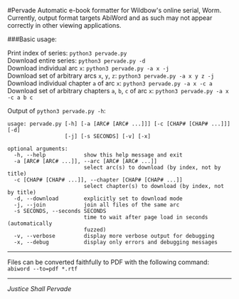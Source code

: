 #Pervade
Automatic e-book formatter for Wildbow's online serial, Worm. Currently, output format targets AbiWord and as such may not appear correctly in other viewing applications.

###Basic usage:

Print index of series: `python3 pervade.py`  
Download entire series: `python3 pervade.py -d`  
Download individual arc `x`: `python3 pervade.py -a x -j`  
Download set of arbitrary arcs `x`, `y`, `z`: `python3 pervade.py -a x y z -j`  
Download individual chapter `a` of arc `x`: `python3 pervade.py -a x -c a`  
Download set of arbitrary chapters `a`, `b`, `c` of arc `x`: `python3 pervade.py -a x -c a b c`


Output of `python3 pervade.py -h`:  
```
usage: pervade.py [-h] [-a [ARC# [ARC# ...]]] [-c [CHAP# [CHAP# ...]]] [-d]
                  [-j] [-s SECONDS] [-v] [-x]

optional arguments:
  -h, --help            show this help message and exit
  -a [ARC# [ARC# ...]], --arc [ARC# [ARC# ...]]
                        select arc(s) to download (by index, not by title)
  -c [CHAP# [CHAP# ...]], --chapter [CHAP# [CHAP# ...]]
                        select chapter(s) to download (by index, not by title)
  -d, --download        explicitly set to download mode
  -j, --join            join all files of the same arc
  -s SECONDS, --seconds SECONDS
                        time to wait after page load in seconds (automatically
                        fuzzed)
  -v, --verbose         display more verbose output for debugging
  -x, --debug           display only errors and debugging messages
```

***

Files can be converted faithfully to PDF with the following command:  
`abiword --to=pdf *.rtf`

***

*Justice Shall Pervade*
